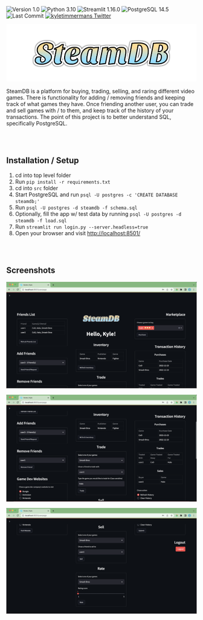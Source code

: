 ![Version 1.0](https://img.shields.io/badge/Version-v1.0-limegreen.svg)
![Python 3.10](https://img.shields.io/badge/Python-3.10-blue.svg)
![Streamlit 1.16.0](https://img.shields.io/badge/Streamlit-1.16.0-BD4043.svg)
![PostgreSQL 14.5](https://img.shields.io/badge/PostgreSQL-14.5-336791.svg)
![Last Commit](https://img.shields.io/github/last-commit/kyletimmermans/SteamDB?color=success)
[![kyletimmermans Twitter](http://img.shields.io/twitter/url/http/shields.io.svg?style=social&label=Follow)](https://twitter.com/kyletimmermans)


<p align="center"><img src="https://github.com/kyletimmermans/SteamDB/blob/main/media/final_title.svg?raw=true" alt="SteamDB Logo"/></p>
SteamDB is a platform for buying, trading, selling, and raring different video games. There is functionality for adding / removing friends and keeping track of what games they have. Once friending another user, you can trade and sell games with / to them, and keep track of the history of your transactions. The point of this project is to better understand SQL, specifically PostgreSQL.

</br></br>

## Installation / Setup
1. cd into top level folder
2. Run `pip install -r requirements.txt`
3. cd into `src` folder
4. Start PostgreSQL and run `psql -U postgres -c 'CREATE DATABASE steamdb;'`
5. Run `psql -U postgres -d steamdb -f schema.sql`
6. Optionally, fill the app w/ test data by running `psql -U postgres -d steamdb -f load.sql`
7. Run `streamlit run login.py --server.headless=true`
8. Open your browser and visit [http://localhost:8501/](http://localhost:8501/)

</br></br>

## Screenshots

<p align="center">
  <img src="https://github.com/kyletimmermans/SteamDB/blob/main/media/screenshots/userpage_1.png?raw=true" alt="Login Page"/>
</p>

<p align="center">
  <img src="https://github.com/kyletimmermans/SteamDB/blob/main/media/screenshots/userpage_2.png?raw=true" alt="Login Page"/>
</p>

<p align="center">
  <img src="https://github.com/kyletimmermans/SteamDB/blob/main/media/screenshots/userpage_3.png?raw=true" alt="Login Page"/>
</p>
